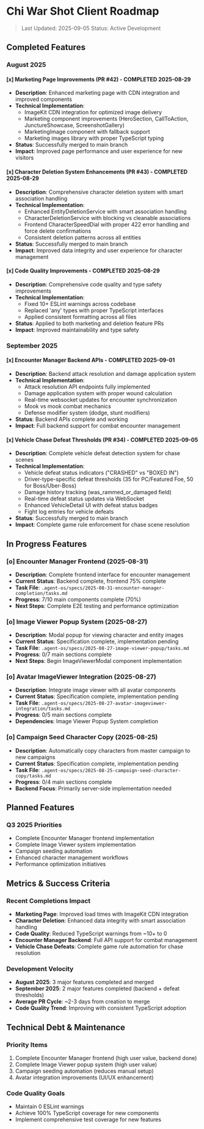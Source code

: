 # Chi War Shot Client Roadmap

> Last Updated: 2025-09-05
> Status: Active Development

## Completed Features

### August 2025

#### [x] Marketing Page Improvements (PR #42) - COMPLETED 2025-08-29
- **Description**: Enhanced marketing page with CDN integration and improved components
- **Technical Implementation**:
  - ImageKit CDN integration for optimized image delivery
  - Marketing component improvements (HeroSection, CallToAction, JunctureShowcase, ScreenshotGallery)  
  - MarketingImage component with fallback support
  - Marketing images library with proper TypeScript typing
- **Status**: Successfully merged to main branch
- **Impact**: Improved page performance and user experience for new visitors

#### [x] Character Deletion System Enhancements (PR #43) - COMPLETED 2025-08-29
- **Description**: Comprehensive character deletion system with smart association handling
- **Technical Implementation**:
  - Enhanced EntityDeletionService with smart association handling
  - CharacterDeletionService with blocking vs cleanable associations
  - Frontend CharacterSpeedDial with proper 422 error handling and force delete confirmations
  - Consistent deletion patterns across all entities
- **Status**: Successfully merged to main branch  
- **Impact**: Improved data integrity and user experience for character management

#### [x] Code Quality Improvements - COMPLETED 2025-08-29
- **Description**: Comprehensive code quality and type safety improvements
- **Technical Implementation**:
  - Fixed 10+ ESLint warnings across codebase
  - Replaced 'any' types with proper TypeScript interfaces
  - Applied consistent formatting across all files
- **Status**: Applied to both marketing and deletion feature PRs
- **Impact**: Improved maintainability and type safety

### September 2025

#### [x] Encounter Manager Backend APIs - COMPLETED 2025-09-01
- **Description**: Backend attack resolution and damage application system
- **Technical Implementation**:
  - Attack resolution API endpoints fully implemented
  - Damage application system with proper wound calculation
  - Real-time websocket updates for encounter synchronization
  - Mook vs mook combat mechanics
  - Defense modifier system (dodge, stunt modifiers)
- **Status**: Backend APIs complete and working
- **Impact**: Full backend support for combat encounter management

#### [x] Vehicle Chase Defeat Thresholds (PR #34) - COMPLETED 2025-09-05
- **Description**: Complete vehicle defeat detection system for chase scenes
- **Technical Implementation**:
  - Vehicle defeat status indicators ("CRASHED" vs "BOXED IN")
  - Driver-type-specific defeat thresholds (35 for PC/Featured Foe, 50 for Boss/Uber-Boss)
  - Damage history tracking (was_rammed_or_damaged field)
  - Real-time defeat status updates via WebSocket
  - Enhanced VehicleDetail UI with defeat status badges
  - Fight log entries for vehicle defeats
- **Status**: Successfully merged to main branch
- **Impact**: Complete game rule enforcement for chase scene resolution

## In Progress Features

### [o] Encounter Manager Frontend (2025-08-31)
- **Description**: Complete frontend interface for encounter management
- **Current Status**: Backend complete, frontend 75% complete
- **Task File**: `.agent-os/specs/2025-08-31-encounter-manager-completion/tasks.md`
- **Progress**: 7/10 main components complete (70%)
- **Next Steps**: Complete E2E testing and performance optimization

### [o] Image Viewer Popup System (2025-08-27)
- **Description**: Modal popup for viewing character and entity images
- **Current Status**: Specification complete, implementation pending
- **Task File**: `.agent-os/specs/2025-08-27-image-viewer-popup/tasks.md`
- **Progress**: 0/7 main sections complete
- **Next Steps**: Begin ImageViewerModal component implementation

### [o] Avatar ImageViewer Integration (2025-08-27)
- **Description**: Integrate image viewer with all avatar components
- **Current Status**: Specification complete, implementation pending  
- **Task File**: `.agent-os/specs/2025-08-27-avatar-imageviewer-integration/tasks.md`
- **Progress**: 0/5 main sections complete
- **Dependencies**: Image Viewer Popup System completion

### [o] Campaign Seed Character Copy (2025-08-25)
- **Description**: Automatically copy characters from master campaign to new campaigns
- **Current Status**: Specification complete, implementation pending
- **Task File**: `.agent-os/specs/2025-08-25-campaign-seed-character-copy/tasks.md`
- **Progress**: 0/4 main sections complete
- **Backend Focus**: Primarily server-side implementation needed

## Planned Features

### Q3 2025 Priorities
- Complete Encounter Manager frontend implementation
- Complete Image Viewer system implementation
- Campaign seeding automation
- Enhanced character management workflows
- Performance optimization initiatives

## Metrics & Success Criteria

### Recent Completions Impact
- **Marketing Page**: Improved load times with ImageKit CDN integration
- **Character Deletion**: Enhanced data integrity with smart association handling
- **Code Quality**: Reduced TypeScript warnings from ~10+ to 0
- **Encounter Manager Backend**: Full API support for combat management
- **Vehicle Chase Defeats**: Complete game rule automation for chase resolution

### Development Velocity
- **August 2025**: 3 major features completed and merged
- **September 2025**: 2 major features completed (backend + defeat thresholds)
- **Average PR Cycle**: ~2-3 days from creation to merge
- **Code Quality Trend**: Improving with consistent TypeScript adoption

## Technical Debt & Maintenance

### Priority Items
1. Complete Encounter Manager frontend (high user value, backend done)
2. Complete Image Viewer popup system (high user value)
3. Campaign seeding automation (reduces manual setup)  
4. Avatar integration improvements (UI/UX enhancement)

### Code Quality Goals
- Maintain 0 ESLint warnings
- Achieve 100% TypeScript coverage for new components
- Implement comprehensive test coverage for new features